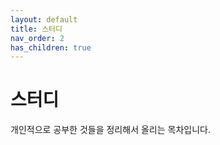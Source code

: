 ```yaml
---
layout: default
title: 스터디
nav_order: 2
has_children: true
---
```


# 스터디

개인적으로 공부한 것들을 정리해서 올리는 목차입니다.